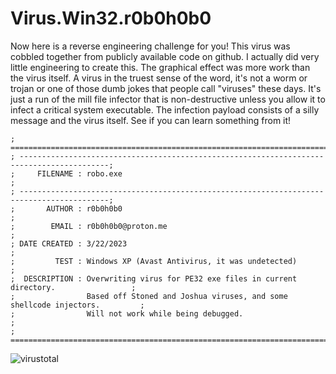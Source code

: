 # Virus.Win32.r0b0h0b0

Now here is a reverse engineering challenge for you!
This virus was cobbled together from publicly available code on github. I actually did very little engineering to create this. The graphical effect was more work than the virus itself. A virus in the truest sense of the word, it's not a worm or trojan or one of those dumb jokes that people call "viruses" these days. It's just a run of the mill file infector that is non-destructive unless you allow it to infect a critical system executable. The infection payload consists of a silly message and the virus itself. See if you can learn something from it!

```
; ==========================================================================================;
; ------------------------------------------------------------------------------------------;
;     FILENAME : robo.exe                                                                   ;
; ------------------------------------------------------------------------------------------;
;       AUTHOR : r0b0h0b0                                                                   ;
;        EMAIL : r0b0h0b0@proton.me                                                         ;
; DATE CREATED : 3/22/2023                                                                  ;
;         TEST : Windows XP (Avast Antivirus, it was undetected)                            ; 
;  DESCRIPTION : Overwriting virus for PE32 exe files in current directory.                 ;
;                Based off Stoned and Joshua viruses, and some shellcode injectors.         ;
;                Will not work while being debugged.                                        ;
; ==========================================================================================;
```
![virustotal](https://github.com/elr0b0h0b0/Virus.Win32.r0b0h0b0/blob/main/r0b0h0b0_VirusTotal.png "virustotal")
